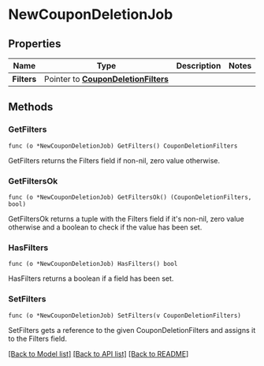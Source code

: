 # NewCouponDeletionJob

## Properties

Name | Type | Description | Notes
------------ | ------------- | ------------- | -------------
**Filters** | Pointer to [**CouponDeletionFilters**](CouponDeletionFilters.md) |  | 

## Methods

### GetFilters

`func (o *NewCouponDeletionJob) GetFilters() CouponDeletionFilters`

GetFilters returns the Filters field if non-nil, zero value otherwise.

### GetFiltersOk

`func (o *NewCouponDeletionJob) GetFiltersOk() (CouponDeletionFilters, bool)`

GetFiltersOk returns a tuple with the Filters field if it's non-nil, zero value otherwise
and a boolean to check if the value has been set.

### HasFilters

`func (o *NewCouponDeletionJob) HasFilters() bool`

HasFilters returns a boolean if a field has been set.

### SetFilters

`func (o *NewCouponDeletionJob) SetFilters(v CouponDeletionFilters)`

SetFilters gets a reference to the given CouponDeletionFilters and assigns it to the Filters field.


[[Back to Model list]](../README.md#documentation-for-models) [[Back to API list]](../README.md#documentation-for-api-endpoints) [[Back to README]](../README.md)


